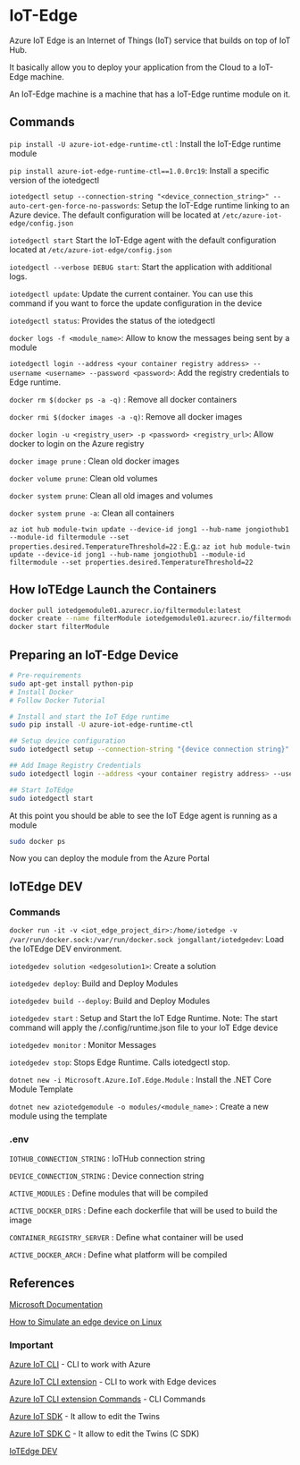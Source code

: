 # IoT-Edge

Azure IoT Edge is an Internet of Things (IoT) service that builds on top of IoT Hub.

It basically allow you to deploy your application from the Cloud to a IoT-Edge machine. 

An IoT-Edge machine is a machine that has a IoT-Edge runtime module on it.

## Commands

`pip install -U azure-iot-edge-runtime-ctl` : Install the IoT-Edge runtime module

`pip install azure-iot-edge-runtime-ctl==1.0.0rc19`: Install a specific version of the iotedgectl

`iotedgectl setup --connection-string "<device_connection_string>" --auto-cert-gen-force-no-passwords`: Setup the IoT-Edge runtime linking to an Azure device. The default configuration will be located at `/etc/azure-iot-edge/config.json`

`iotedgectl start` Start the IoT-Edge agent with the default configuration located at `/etc/azure-iot-edge/config.json`

`iotedgectl --verbose DEBUG start`: Start the application with additional logs.

`iotedgectl update`: Update the current container. You can use this command if you want to force the update configuration in the device

`iotedgectl status`: Provides the status of the iotedgectl

`docker logs -f <module_name>`: Allow to know the messages being sent by a module

`iotedgectl login --address <your container registry address> --username <username> --password <password>`: Add the registry credentials to Edge runtime.

`docker rm $(docker ps -a -q)` : Remove all docker containers

`docker rmi $(docker images -a -q)`: Remove all docker images

`docker login -u <registry_user> -p <password> <registry_url>`:  Allow docker to login on the Azure registry

`docker image prune` : Clean old docker images

`docker volume prune`: Clean old volumes

`docker system prune`: Clean all old images and volumes

`docker system prune -a`: Clean all containers

`az iot hub module-twin update --device-id jong1 --hub-name jongiothub1 --module-id filtermodule --set properties.desired.TemperatureThreshold=22` : E.g.: `az iot hub module-twin update --device-id jong1 --hub-name jongiothub1 --module-id filtermodule --set properties.desired.TemperatureThreshold=22`

## How IoTEdge Launch the Containers

``` sh
docker pull iotedgemodule01.azurecr.io/filtermodule:latest
docker create --name filterModule iotedgemodule01.azurecr.io/filtermodule:latest
docker start filterModule
```

## Preparing an IoT-Edge Device

```sh
# Pre-requirements
sudo apt-get install python-pip
# Install Docker
# Follow Docker Tutorial

# Install and start the IoT Edge runtime
sudo pip install -U azure-iot-edge-runtime-ctl

## Setup device configuration
sudo iotedgectl setup --connection-string "{device connection string}" --auto-cert-gen-force-no-passwords

## Add Image Registry Credentials
sudo iotedgectl login --address <your container registry address> --username <username> --password <password></password></username></your>

## Start IoTEdge
sudo iotedgectl start
```

At this point you should be able to see the IoT Edge agent is running as a module

```sh
sudo docker ps
```

Now you can deploy the module from the Azure Portal

## IoTEdge DEV

### Commands

`docker run -it -v <iot_edge_project_dir>:/home/iotedge -v /var/run/docker.sock:/var/run/docker.sock jongallant/iotedgedev`: Load the IoTEdge DEV environment.

`iotedgedev solution <edgesolution1>`: Create a solution

`iotedgedev deploy`: Build and Deploy Modules

`iotedgedev build --deploy`: Build and Deploy Modules

`iotedgedev start` : Setup and Start the IoT Edge Runtime. Note: The start command will apply the /.config/runtime.json file to your IoT Edge device

`iotedgedev monitor` : Monitor Messages

`iotedgedev stop`: Stops Edge Runtime. Calls iotedgectl stop.

`dotnet new -i Microsoft.Azure.IoT.Edge.Module` : Install the .NET Core Module Template

`dotnet new aziotedgemodule -o modules/<module_name>` : Create a new module using the template

### .env 

`IOTHUB_CONNECTION_STRING` : IoTHub connection string

`DEVICE_CONNECTION_STRING` : Device connection string

`ACTIVE_MODULES` : Define modules that will be compiled

`ACTIVE_DOCKER_DIRS` : Define each dockerfile that will be used to build the image

`CONTAINER_REGISTRY_SERVER` : Define what container will be used

`ACTIVE_DOCKER_ARCH` : Define what platform will be compiled


## References

[Microsoft Documentation]( https://docs.microsoft.com/en-us/azure/iot-edge/ )

[How to Simulate an edge device on Linux]( https://docs.microsoft.com/en-us/azure/iot-edge/tutorial-simulate-device-linux )

### Important

[Azure IoT CLI]( https://github.com/Azure/azure-cli ) - CLI to work with Azure 

[Azure IoT CLI extension]( https://github.com/Azure/azure-iot-cli-extension ) - CLI to work with Edge devices

[Azure IoT CLI extension Commands]( https://github.com/Azure/azure-iot-cli-extension/wiki/Commands ) - CLI Commands


[Azure IoT SDK]( https://github.com/Azure/azure-iot-sdks ) - It allow to edit the Twins

[Azure IoT SDK C]( https://github.com/Azure/azure-iot-sdk-c/tree/modules-preview ) - It allow to edit the Twins (C SDK)

[IoTEdge DEV]( https://github.com/jonbgallant/azure-iot-edge-dev-tool )



